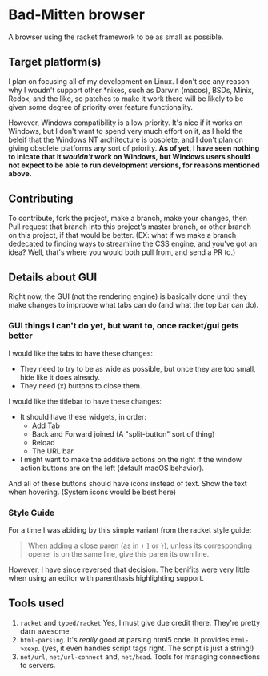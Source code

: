 # Bad-Mitten browser

A browser using the racket framework to be as small as possible.

## Target platform(s)

I plan on focusing all of my development on Linux. I don't see any reason why I
woudn't support other \*nixes, such as Darwin (macos), BSDs, Minix, Redox, and
the like, so patches to make it work there will be likely to be given some
degree of priority over feature functionality.

However, Windows compatibility is a low priority. It's nice if it works on
Windows, but I don't want to spend very much effort on it, as I hold the beleif
that the Windows NT architecture is obsolete, and I don't plan on giving
obsolete platforms any sort of priority.
**As of yet, I have seen nothing to inicate that it _wouldn't_ work on Windows,
but Windows users should not expect to be able to run development versions, for
reasons mentioned above.**

## Contributing

To contribute, fork the project, make a branch, make your changes, then Pull
request that branch into this project's master branch, or other branch on this
project, if that would be better. (EX: what if we make a branch dedecated to
finding ways to streamline the CSS engine, and you've got an idea? Well, that's
where you would both pull from, and send a PR to.)

## Details about GUI

Right now, the GUI (not the rendering engine) is basically done until they make
changes to improove what tabs can do (and what the top bar can do).

### GUI things I can't do yet, but want to, once racket/gui gets better

I would like the tabs to have these changes:

- They need to try to be as wide as possible, but once they are too small, hide
  like it does already.
- They need (x) buttons to close them.

I would like the titlebar to have these changes:

- It should have these widgets, in order:
  -  Add Tab
  -  Back and Forward joined (A "split-button" sort of thing)
  -  Reload
  -  The URL bar
- I might want to make the additive actions on the right if the window action
  buttons are on the left (default macOS behavior).

And all of these buttons should have icons instead of text. Show the text when
hovering. (System icons would be best here)

### Style Guide

For a time I was abiding by this simple variant from the racket style guide:

> When adding a close paren (as in `)` `]` or `}`), unless its corresponding
> opener is on the same line, give this paren its own line.

However, I have since reversed that decision. The benifits were very little
when using an editor with parenthasis highlighting support.

## Tools used

1. `racket` and `typed/racket` Yes, I must give due credit there. They're
   pretty darn awesome.
2. `html-parsing`. It's _really_ good at parsing html5 code. 
   It provides `html->xexp`. (yes, it even handles script tags right. The 
   script is just a string!)
3. `net/url`, `net/url-connect` and, `net/head`. Tools for managing connections
   to servers.
